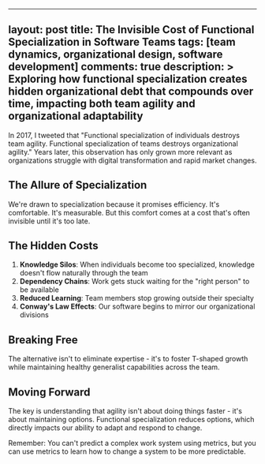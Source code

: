 
---
layout: post
title: The Invisible Cost of Functional Specialization in Software Teams
tags: [team dynamics, organizational design, software development]
comments: true
description: >
  Exploring how functional specialization creates hidden organizational debt that compounds over time, impacting both team agility and organizational adaptability
---

In 2017, I tweeted that "Functional specialization of individuals destroys team agility. Functional specialization of teams destroys organizational agility." Years later, this observation has only grown more relevant as organizations struggle with digital transformation and rapid market changes.

## The Allure of Specialization

We're drawn to specialization because it promises efficiency. It's comfortable. It's measurable. But this comfort comes at a cost that's often invisible until it's too late.

## The Hidden Costs

1. **Knowledge Silos**: When individuals become too specialized, knowledge doesn't flow naturally through the team
2. **Dependency Chains**: Work gets stuck waiting for the "right person" to be available
3. **Reduced Learning**: Team members stop growing outside their specialty
4. **Conway's Law Effects**: Our software begins to mirror our organizational divisions

## Breaking Free

The alternative isn't to eliminate expertise - it's to foster T-shaped growth while maintaining healthy generalist capabilities across the team.

## Moving Forward

The key is understanding that agility isn't about doing things faster - it's about maintaining options. Functional specialization reduces options, which directly impacts our ability to adapt and respond to change.

Remember: You can't predict a complex work system using metrics, but you can use metrics to learn how to change a system to be more predictable.
